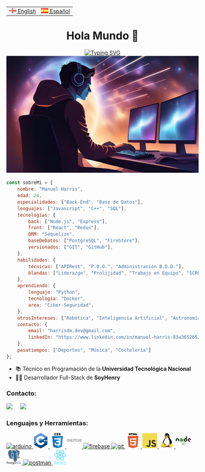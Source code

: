<table align="right">
 <td><a href="README_en.md"><img src="img/en-flag.png" height="13"> English</a></td>
 <td><a href="README.md"><img src="img/es-flag.png" height="13"> Español</a></td>
</table>

<br/>
<br/>

<h1 align="center">Hola Mundo 👋</h1>

<div align="center">
<a href="https://git.io/typing-svg"><img src="https://readme-typing-svg.demolab.com?font=Fira+Code&pause=1000&center=true&vCenter=true&width=435&lines=Programador+Back-End+(Node.JS);Administrador+de+Base+de+Datos+(SQL);Desarrollador+de+Software+(C%2B%2B)" alt="Typing SVG" /></a>
 </div>

<img src="img/banner2.jpg" >

```javascript
const sobreMi = {
    nombre: "Manuel Harris",
    edad: 24,
    especialidades: ["Back-End", "Base de Datos"],
    lenguajes: ["Javascript", "C++", "SQL"],
    tecnologías: {
        back: ["Node.js", "Express"],
        front: ["React", "Redux"],
        ORM: "Sequelize",
        baseDeDatos: ["PostgreSQL", "FireStore"],
        versionados: ["GIT", "GitHub"],
    },
    habilidades: {
        técnicas: ["APIRest", "P.O.O.", "Administración B.D.D."],
        blandas: ["Liderazgo", "Prolijidad", "Trabajo en Equipo", "SCRUM"]
    },
    aprendiendo: {
        lenguaje: "Python",
        tecnología: "Docker",
        area: "Ciber-Seguridad",
    },
    otrosIntereses: ["Robótica", "Inteligencia Artificial", "Astronomía"],
    contacto: {
        email: "harrisdm.dev@gmail.com",
        linkedIn: "https://www.linkedin.com/in/manuel-harris-83a365265/"
    },
    pasatiempos: ["Deportes", "Música", "Coctelería"]
};
```

- 📚 Técnico en Programación de la **Universidad Tecnológica Nacional**
- 👨‍💻 Desarrollador Full-Stack de **SoyHenry**

<h3 align="left">Contacto:</h3>
<p align="left">
<a href="https://www.linkedin.com/in/manuel-harris-83a365265//"><img src="https://img.shields.io/badge/linkedin-%230077B5.svg?&style=for-the-badge&logo=linkedin&logoColor=white" /></a>&nbsp;&nbsp;&nbsp;&nbsp;
<a href="mailto:harrisdm.dev@gmail.com?Subject=Hola%20Manuel,%20contame%20más%20sobre%20vos%20y%20tus%20habilidades"><img src="https://img.shields.io/badge/gmail-%23D14836.svg?&style=for-the-badge&logo=gmail&logoColor=white" /></a>&nbsp;&nbsp;&nbsp;&nbsp;

<h3 align="left">Lenguajes y Herramientas:</h3>
<p align="left"> <a href="https://www.arduino.cc/" target="_blank" rel="noreferrer"> <img src="https://cdn.worldvectorlogo.com/logos/arduino-1.svg" alt="arduino" width="40" height="40"/> </a> <a href="https://www.w3schools.com/cpp/" target="_blank" rel="noreferrer"> <img src="https://raw.githubusercontent.com/devicons/devicon/master/icons/cplusplus/cplusplus-original.svg" alt="cplusplus" width="40" height="40"/> </a> <a href="https://www.w3schools.com/css/" target="_blank" rel="noreferrer"> <img src="https://raw.githubusercontent.com/devicons/devicon/master/icons/css3/css3-original-wordmark.svg" alt="css3" width="40" height="40"/> </a> <a href="https://expressjs.com" target="_blank" rel="noreferrer"> <img src="https://raw.githubusercontent.com/devicons/devicon/master/icons/express/express-original-wordmark.svg" alt="express" width="40" height="40"/> </a> <a href="https://firebase.google.com/" target="_blank" rel="noreferrer"> <img src="https://www.vectorlogo.zone/logos/firebase/firebase-icon.svg" alt="firebase" width="40" height="40"/> </a> <a href="https://git-scm.com/" target="_blank" rel="noreferrer"> <img src="https://www.vectorlogo.zone/logos/git-scm/git-scm-icon.svg" alt="git" width="40" height="40"/> </a> <a href="https://www.w3.org/html/" target="_blank" rel="noreferrer"> <img src="https://raw.githubusercontent.com/devicons/devicon/master/icons/html5/html5-original-wordmark.svg" alt="html5" width="40" height="40"/> </a> <a href="https://developer.mozilla.org/en-US/docs/Web/JavaScript" target="_blank" rel="noreferrer"> <img src="https://raw.githubusercontent.com/devicons/devicon/master/icons/javascript/javascript-original.svg" alt="javascript" width="40" height="40"/> </a> <a href="https://www.linux.org/" target="_blank" rel="noreferrer"> <img src="https://raw.githubusercontent.com/devicons/devicon/master/icons/linux/linux-original.svg" alt="linux" width="40" height="40"/> </a> <a href="https://nodejs.org" target="_blank" rel="noreferrer"> <img src="https://raw.githubusercontent.com/devicons/devicon/master/icons/nodejs/nodejs-original-wordmark.svg" alt="nodejs" width="40" height="40"/> </a> <a href="https://www.postgresql.org" target="_blank" rel="noreferrer"> <img src="https://raw.githubusercontent.com/devicons/devicon/master/icons/postgresql/postgresql-original-wordmark.svg" alt="postgresql" width="40" height="40"/> </a> <a href="https://postman.com" target="_blank" rel="noreferrer"> <img src="https://www.vectorlogo.zone/logos/getpostman/getpostman-icon.svg" alt="postman" width="40" height="40"/> </a> <a href="https://reactjs.org/" target="_blank" rel="noreferrer"> <img src="https://raw.githubusercontent.com/devicons/devicon/master/icons/react/react-original-wordmark.svg" alt="react" width="40" height="40"/> </a> </p>
